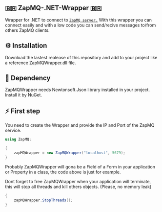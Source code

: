 ## 🇧🇷 ZapMQ-.NET-Wrapper 🇧🇷

Wrapper for .NET to connect to [`ZapMQ server.`](https://github.com/MurilloLazzaretti/ZapMQ) With this wrapper you can connect easily and with a low code you can send/recive messages to/from others ZapMQ clients.

## ⚙️ Installation

Download the lastest realease of this repository and add to your project like a reference ZapMQWrapper.dll file.

## 💉 Dependency

ZapMQWrapper needs Newtonsoft.Json library installed in your project. Install it by NuGet.

## ⚡️ First step

You need to create the Wrapper and provide the IP and Port of the ZapMQ service.

```cs
using ZapMQ;

{
    zapMQWrapper = new ZapMQWrapper("localhost", 5679);
}

```
Probably ZapMQWrapper will gona be a Field of a Form in your application or Property in a class, the code above is just for example.

Dont forget to free ZapMQWrapper when your application will terminate, this will stop all threads and kill others objects. (Please, no memory leak)

```cs
{
    zapMQWrapper.StopThreads();
} 
```
